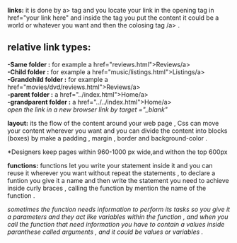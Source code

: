 **links:** it is done by a> tag and you locate your link in the opening tag in href="your link here" and inside the tag you 
put the content it could be a world or whatever you want and then the colosing tag /a> .
## relative link types:
**-Same folder :** for example a href="reviews.html">Reviews/a> <br>
**-Child folder :** for example a href="music/listings.html">Listings/a> <br>
**-Grandchild folder :** for example a href="movies/dvd/reviews.html">Reviews/a><br>
**-parent folder :**  a href="../index.html">Home/a> <br>
**-grandparent folder :** a href="../../index.html">Home/a> <br>
*open the link in a new browser link by target ="_blank"* <br>

**layout:** its the flow of the content around your web page , Css can move your content wherever you want and you 
can divide the content into blocks (boxes) by make a padding , margin , border and background-color .

*Designers keep pages within 960-1000 px wide,and withon the top 600px 

**functions:** functions let you write your statement inside it and you can reuse it wherever you want without repeat
the statements , to declare a funtion you give it a name and then write the statement you need to achieve inside curly
braces , calling the function by mention the name of the function .

*sometimes the function needs information to perform its tasks so you give it a parameters and they act like variables* 
*within the function , and when you call the function that need information you have to contain a values inside paranthese* 
*called arguments , and it could be values or variables .*